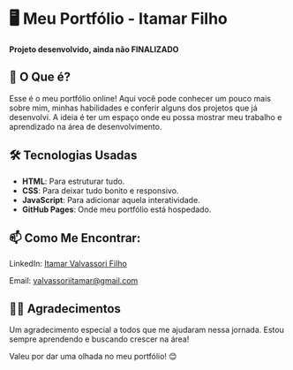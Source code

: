 # 🖥️ Meu Portfólio - Itamar Filho

**Projeto desenvolvido, ainda não FINALIZADO**

## 🚀 O Que é?

Esse é o meu portfólio online! Aqui você pode conhecer um pouco mais sobre mim, minhas habilidades e conferir alguns dos projetos que já desenvolvi. A ideia é ter um espaço onde eu possa mostrar meu trabalho e aprendizado na área de desenvolvimento.

## 🛠️ Tecnologias Usadas

- **HTML**: Para estruturar tudo.
- **CSS**: Para deixar tudo bonito e responsivo.
- **JavaScript**: Para adicionar aquela interatividade.
- **GitHub Pages**: Onde meu portfólio está hospedado.

## 📫 Como Me Encontrar:

LinkedIn: [Itamar Valvassori Filho](https://www.linkedin.com/in/itamar-filho/)

Email: valvassoriitamar@gmail.com

## 👩‍💻 Agradecimentos
Um agradecimento especial a todos que me ajudaram nessa jornada. Estou sempre aprendendo e buscando crescer na área!

Valeu por dar uma olhada no meu portfólio! 😊
